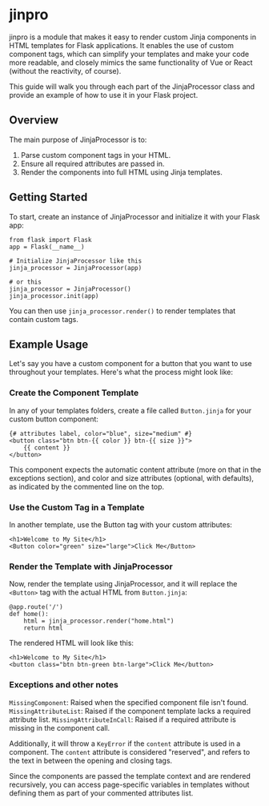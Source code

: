 # jinpro

jinpro is a module that makes it easy to render custom Jinja components in HTML templates for Flask applications. It enables the use of custom component tags, which can simplify your templates and make your code more readable, and closely mimics the same functionality of Vue or React (without the reactivity, of course).

This guide will walk you through each part of the JinjaProcessor class and provide an example of how to use it in your Flask project.

## Overview

The main purpose of JinjaProcessor is to:

1. Parse custom component tags in your HTML.
2. Ensure all required attributes are passed in.
3. Render the components into full HTML using Jinja templates.

## Getting Started

To start, create an instance of JinjaProcessor and initialize it with your Flask app:

```
from flask import Flask
app = Flask(__name__)

# Initialize JinjaProcessor like this
jinja_processor = JinjaProcessor(app)

# or this
jinja_processor = JinjaProcessor()
jinja_processor.init(app)
```

You can then use `jinja_processor.render()` to render templates that contain custom tags.
## Example Usage

Let's say you have a custom component for a button that you want to use throughout your templates. Here's what the process might look like:

### Create the Component Template

In any of your templates folders, create a file called `Button.jinja` for your custom button component:

```
{# attributes label, color="blue", size="medium" #}
<button class="btn btn-{{ color }} btn-{{ size }}">
    {{ content }}
</button>
```

This component expects the automatic content attribute (more on that in the exceptions section), and color and size attributes (optional, with defaults), as indicated by the commented line on the top.

### Use the Custom Tag in a Template
In another template, use the Button tag with your custom attributes:

```
<h1>Welcome to My Site</h1>
<Button color="green" size="large">Click Me</Button>
```

### Render the Template with JinjaProcessor
Now, render the template using JinjaProcessor, and it will replace the `<Button>` tag with the actual HTML from `Button.jinja`:

```
@app.route('/')
def home():
    html = jinja_processor.render("home.html")
    return html
```
The rendered HTML will look like this:

```
<h1>Welcome to My Site</h1>
<button class="btn btn-green btn-large">Click Me</button>
```

### Exceptions and other notes

`MissingComponent`: Raised when the specified component file isn't found.
`MissingAttributeList`: Raised if the component template lacks a required attribute list.
`MissingAttributeInCall`: Raised if a required attribute is missing in the component call.

Additionally, it will throw a `KeyError` if the `content` attribute is used in a component. The `content` attribute is considered "reserved", and refers to the text in between the opening and closing tags.

Since the components are passed the template context and are rendered recursively, you can access page-specific variables in templates without defining them as part of your commented attributes list.